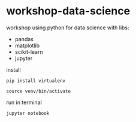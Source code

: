 # workshop-data-science

workshop using python for data science with libs:

- pandas
- matplotlib
- scikit-learn
- jupyter


install

```pip install virtualenv```

```source venv/bin/activate```

run in terminal

``` jupyter notebook  ```

